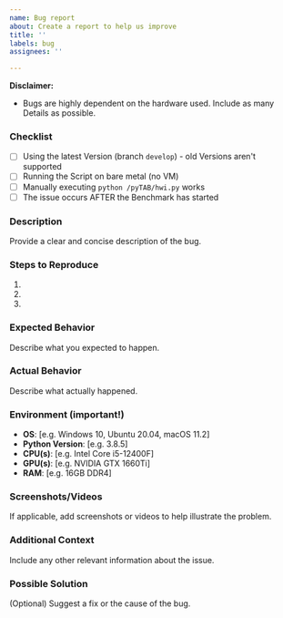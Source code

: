 ```yaml
---
name: Bug report
about: Create a report to help us improve
title: ''
labels: bug
assignees: ''

---
```


**Disclaimer:**
- Bugs are highly dependent on the hardware used. Include as many Details as possible.

### Checklist
- [ ] Using the latest Version (branch `develop`) - old Versions aren't supported
- [ ] Running the Script on bare metal (no VM)
- [ ] Manually executing `python /pyTAB/hwi.py` works
- [ ] The issue occurs AFTER the Benchmark has started

### Description
Provide a clear and concise description of the bug.

### Steps to Reproduce
1. 
2. 
3. 

### Expected Behavior
Describe what you expected to happen.

### Actual Behavior
Describe what actually happened.

### Environment (important!)
- **OS**: [e.g. Windows 10, Ubuntu 20.04, macOS 11.2]
- **Python Version**: [e.g. 3.8.5]
- **CPU(s)**: [e.g. Intel Core i5-12400F]
- **GPU(s)**: [e.g. NVIDIA GTX 1660Ti]
- **RAM**: [e.g. 16GB DDR4]

### Screenshots/Videos
If applicable, add screenshots or videos to help illustrate the problem.

### Additional Context
Include any other relevant information about the issue.

### Possible Solution
(Optional) Suggest a fix or the cause of the bug.
